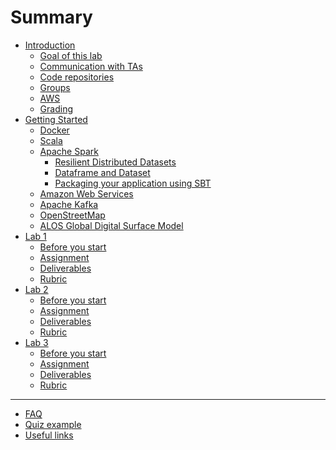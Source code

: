 # Summary

- [Introduction](./introduction/index.md)
  - [Goal of this lab](./introduction/goal-of-this-lab.md)
  - [Communication with TAs](introduction/communication-with-tas.md)
  - [Code repositories](introduction/code-repositories.md)
  - [Groups](introduction/groups.md)
  - [AWS](introduction/aws.md)
  - [Grading](introduction/grading.md)
- [Getting Started](./getting-started/index.md)
  - [Docker](./getting-started/docker.md)
  - [Scala](./getting-started/scala.md)
  - [Apache Spark](./getting-started/apache-spark/index.md)
    - [Resilient Distributed Datasets](./getting-started/apache-spark/resilient-distributed-datasets.md)
    - [Dataframe and Dataset](./getting-started/apache-spark/dataframe-and-dataset.md)
    - [Packaging your application using SBT](./getting-started/apache-spark/packaging-your-application-using-sbt.md)
  - [Amazon Web Services](./getting-started/amazon-web-services.md)
  - [Apache Kafka](./getting-started/apache-kafka.md)
  - [OpenStreetMap](./getting-started/openstreetmap.md)
  - [ALOS Global Digital Surface Model](./getting-started/alos.md)
- [Lab 1](./lab1/index.md)
  - [Before you start](./lab1/before-you-start.md)
  - [Assignment](./lab1/assignment.md)
  - [Deliverables](./lab1/deliverables.md)
  - [Rubric](./lab1/rubric.md)
- [Lab 2]()
  - [Before you start]()
  - [Assignment]()
  - [Deliverables]()
  - [Rubric]()
- [Lab 3](./lab3/index.md)
  - [Before you start](./lab3/before-you-start.md)
  - [Assignment](./lab3/assignment.md)
  - [Deliverables](./lab3/deliverables.md)
  - [Rubric](./lab3/rubric.md)
---

- [FAQ](./faq.md)
- [Quiz example](./quiz_example.md)
- [Useful links](links.md)
